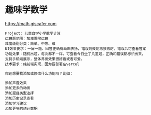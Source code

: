 # 趣味学数学

https://math.giscafer.com

```
Project: 儿童自学小学数学计算
运算题范围：加减乘除运算
难度级别分类：简单、中等、难
UI效果要求：一屏一题、回答正确有动画表扬，错误则鼓励再接再厉。错误后可查看答案
功能效果：随机出题，每次都不一样。可查看今日坐了几道题，正确和错误都标识出来。
支持手机端展示，整体界面效果很好看或者可爱。
技术要求：纯前端实现，因为要部署在vercel 

你还想要我添加或修改什么功能吗？比如：

添加声音效果
添加更多的动画
添加题目类型选择
添加历史记录查看
添加学习建议
添加更多的统计数据

```

